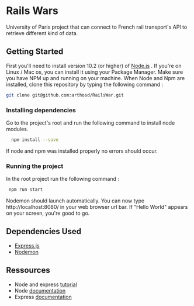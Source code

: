 # Rails Wars

University of Paris project that can connect to French rail transport's API to retrieve different kind of data.

## Getting Started

First you'll need to install version 10.2 (or higher) of [Node.js](https://nodejs.org/en/) . If you're on Linux / Mac os, you can install it using your Package Manager. Make sure you have NPM up and running on your machine. When Node and Npm are installed, clone this repository by typing the following command :

  ```bash
  git clone git@github.com:arthosd/RailsWar.git
  ```

### Installing dependencies

Go to the project's root and run the following command to install node modules.

```bash
  npm install --save
  ```
 If node and npm was installed properly no errors should occur.
 
 ### Running the project
 
 In the root project run the following command :
 
 ```bash
  npm run start
  ```
 
 Nodemon should launch automatically. You can now type http://localhost:8080/ in your web browser url bar. If "Hello World" appears on your screen, you're good to go.
 
 ## Dependencies Used
 
 * [Express.js](https://expressjs.com/fr/)
 * [Nodemon](https://www.npmjs.com/package/nodemon)
 
 ## Ressources
 
 * Node and express [tutorial](https://grafikart.fr/tutoriels/http-795)
 * Node [documentation](https://nodejs.org/docs/latest-v10.x/api/)
 * Express [documentation](https://expressjs.com/fr/4x/api.html)
 
 
